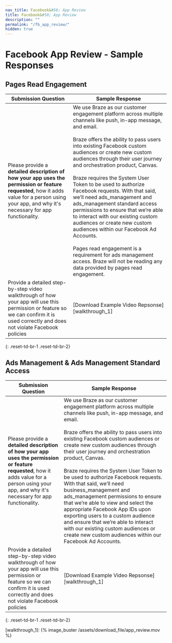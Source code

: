 ```yaml
---
nav_title: Facebook&#58; App Review
title: Facebook&#58; App Review
description: ""
permalink: "/fb_app_review/"
hidden: true
---
```


# Facebook App Review - Sample Responses

## Pages Read Engagement

| Submission Question | Sample Response |
| -------------------- | --------------- |
| Please provide a __detailed description of how your app uses the permission or feature requested__, how it adds value for a person using your app, and why it's necessary for app functionality. | We use Braze as our customer engagement platform across multiple channels like push, in-app message, and email. <br><br>Braze offers the ability to pass users into existing Facebook custom audiences or create new custom audiences through their user journey and orchestration product, Canvas. <br><br>Braze requires the System User Token to be used to authorize Facebook requests. With that said, we’ll need ads_management and ads_management standard access permissions to ensure that we’re able to interact with our existing custom audiences or create new custom audiences within our Facebook Ad Accounts. <br><br>Pages read engagement is a requirement for ads management access. Braze will not be reading any data provided by pages read engagement. |
| Provide a detailed step-by-step video walkthrough of how your app will use this permission or feature so we can confirm it is used correctly and does not violate Facebook policies | [Download Example Video Repsonse][walkthrough_1] |
{: .reset-td-br-1 .reset-td-br-2}

## Ads Management & Ads Management Standard Access

| Submission Question | Sample Response |
| -------------------- | --------------- |
| Please provide a __detailed description of how your app uses the permission or feature requested__, how it adds value for a person using your app, and why it's necessary for app functionality. | We use Braze as our customer engagement platform across multiple channels like push, in-app message, and email. <br><br>Braze offers the ability to pass users into existing Facebook custom audiences or create new custom audiences through their user journey and orchestration product, Canvas. <br><br>Braze requires the System User Token to be used to authorize Facebook requests. With that said, we’ll need business_management and ads_management permissions to ensure that we’re able to view and select the appropriate Facebook App IDs upon exporting users to a custom audience and ensure that we’re able to interact with our existing custom audiences or create new custom audiences within our Facebook Ad Accounts. |
| Provide a detailed step-by-step video walkthrough of how your app will use this permission or feature so we can confirm it is used correctly and does not violate Facebook policies | [Download Example Video Repsonse][walkthrough_1] |
{: .reset-td-br-1 .reset-td-br-2}

[walkthrough_1]: {% image_buster /assets/download_file/app_review.mov %}
